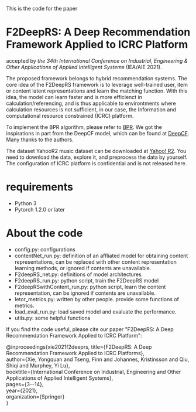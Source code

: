 This is the code for the paper 
# F2DeepRS: A Deep Recommendation Framework Applied to ICRC Platform
accepted by _the 34th International Conference on Industrial, Engineering & Other Applications of Applied Intelligent Systems_ (IEA/AIE 2021).

The proposed framework belongs to hybrid recommendation systems. The core idea of the F2DeepRS framework is to leverage well-trained user, item or content latent representations and learn the matching function. With this idea, the model can learn faster and is more efficienct in calculation/referencing, and is thus applicable to environtments where calculation resources is not sufficient, in our case, the Information and computational resource constrained (ICRC) platform.

To implement the BPR algorithm, please refer to [BPR](https://implicit.readthedocs.io/en/latest/bpr.html). We got the inspirations in part from the DeepCF model, which can be found at  [DeepCF](https://github.com/familyld/DeepCF). Many thanks to the authors. 

The dataset YahooR2 music dataset can be downloaded at [Yahoo! R2](https://webscope.sandbox.yahoo.com/). You need to download the data, explore it, and preprocess the data by yourself. The configuration of ICRC platform is confidential and is not released here.

# requirements
- Python 3
- Pytorch 1.2.0 or later

# About the code
- config.py: configurations
- contentNet_run.py: definition of an affliated model for obtaining content representations, can be replaced with other content representation learning methods, or ignored if contents are unavailable.
- F2deepRS_net.py: definitions of model architectures
- F2deepRS_run.py: python script, train the F2DeepRS model
- F2deepRSwithContent_run.py: python script, learn the content representation, can be ignored if contents are unavailable.
- letor_metrics.py: written by other people.  provide some functions of metrics.
- load_eval_run.py: load saved model and evaluate the performance.
- utils.py: some helpful functions

If you find the code useful, please cite our paper "F2DeepRS: A Deep Recommendation Framework Applied to ICRC Platform":

@inproceedings{xie2021f2deeprs,
  title={F2DeepRS: A Deep Recommendation Framework Applied to ICRC Platforms},  
  author={Xie, Yongquan and Tseng, Finn and Johannes, Kristinsson and Qiu, Shiqi and Murphey, Yi Lu},  
  booktitle={International Conference on Industrial, Engineering and Other Applications of Applied Intelligent Systems},  
  pages={3--14},  
  year={2021},  
  organization={Springer}  
}
